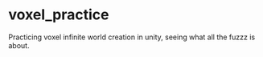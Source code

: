 # voxel_practice
Practicing voxel infinite world creation in unity, seeing what all the fuzzz is about.
